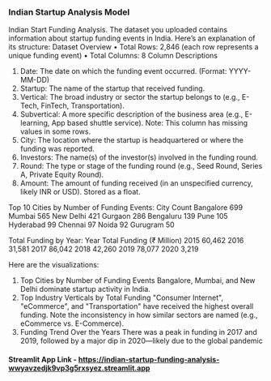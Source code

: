 ### Indian Startup Analysis Model
Indian Start Funding Analysis.
The dataset you uploaded contains information about startup funding events in India. Here’s an explanation of its structure:
Dataset Overview
•	Total Rows: 2,846 (each row represents a unique funding event)
•	Total Columns: 8
Column Descriptions
1.	Date:
The date on which the funding event occurred. (Format: YYYY-MM-DD)
2.	Startup:
The name of the startup that received funding.
3.	Vertical:
The broad industry or sector the startup belongs to (e.g., E-Tech, FinTech, Transportation).
4.	Subvertical:
A more specific description of the business area (e.g., E-learning, App based shuttle service).
 Note: This column has missing values in some rows.
5.	City:
The location where the startup is headquartered or where the funding was reported.
6.	Investors:
The name(s) of the investor(s) involved in the funding round.
7.	Round:
The type or stage of the funding round (e.g., Seed Round, Series A, Private Equity Round).
8.	Amount:
The amount of funding received (in an unspecified currency, likely INR or USD). Stored as a float.

Top 10 Cities by Number of Funding Events:
City	Count
Bangalore	699
Mumbai	565
New Delhi	421
Gurgaon	286
Bengaluru	139
Pune	105
Hyderabad	99
Chennai	97
Noida	92
Gurugram	50



Total Funding by Year:
Year	Total Funding (₹ Million)
2015	60,462
2016	31,581
2017	86,042
2018	42,260
2019	78,077
2020	3,219

 

 
 


Here are the visualizations:
1.	Top Cities by Number of Funding Events
Bangalore, Mumbai, and New Delhi dominate startup activity in India.
2.	Top Industry Verticals by Total Funding
"Consumer Internet", "eCommerce", and "Transportation" have received the highest overall funding. Note the inconsistency in how similar sectors are named (e.g., eCommerce vs. E-Commerce).
3.	Funding Trend Over the Years
There was a peak in funding in 2017 and 2019, followed by a major dip in 2020—likely due to the global pandemic



#### Streamlit App Link - https://indian-startup-funding-analysis-wwyavzedjk9vp3g5rxsyez.streamlit.app
